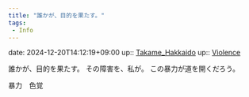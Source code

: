```yaml
---
title: "誰かが、目的を果たす。"
tags:
 - Info
---
```


date: 2024-12-20T14:12:19+09:00
up:: [Takame_Hakkaido](Bar/Novel/Nacaria/Takame_Hakkaido.md)
up:: [Violence](Bar/Novel/Topics/Violence.md)

誰かが、目的を果たす。
その障害を、私が。
この暴力が道を開くだろう。

暴力　色覚　